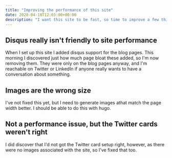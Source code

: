 ```yaml
---
title: "Improving the performance of this site"
date: 2020-04-18T12:03:00+00:00
description: "I want this site to be fast, so time to improve a few things!"
---
```

## Disqus really isn't friendly to site performance

When I set up this site I added disqus support for the blog pages.  This morning I discovered just how much page bloat
these added, so I'm now removing them.  They were only on the blog pages anyway, and I'm reachable on Twitter or
LinkedIn if anyone really wants to have a conversation about something.

## Images are the wrong size

I've not fixed this yet, but I need to generate images athat match the page width better.  I should be able to do this
with hugo.

## Not a performance issue, but the Twitter cards weren't right

I did discover that I'd not got the Twitter card setup right, however, as there were no images associated with the
site, so I've fixed that too.
